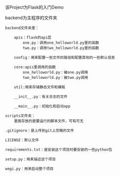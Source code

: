 该Project为Flask的入门Demo

backend为主程序的文件夹

    backend文件夹里：
    
        apis：flask的api层
            one.py：调用one_helloworld.py里的函数
            two.py：调用two_helloworld.py里的函数
            
        config：用来配置一些文件的路径和配置其他的一些默认信息
        
        core:apis里调用的函数
            one_helloworld.py：被one.py调用
            two_helloworld.py：被two.py调用
            
        util:用来存储静态文件和模板
        
        __init__.py：有关日志的文件
        
        __main__.py：初始化和启动app
        
    scripts文件夹：
        里面存放的是要运行的脚本文件，可有可无
        
    .gitignore：是上传到git上忽略的文件
    
    LICENSE：默认文件
    
    requirements.txt：是安装这个项目时要安装的一些python包
    
    setup.py：用来描述这个项目
    
    wegi.py：用来启动整个项目
